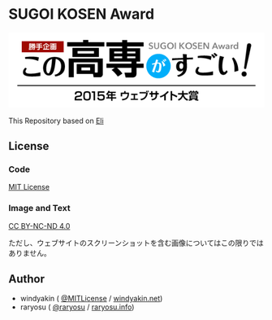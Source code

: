 # SUGOI KOSEN Award

[![SUGOI KOSEN Award](src/img/logo.png)](http://sugoi.windyakin.net/)

This Repository based on [Eli](https://github.com/windyakin/Eli)

## License

### Code
[MIT License](LICENSE)

### Image and Text
[CC BY-NC-ND 4.0](http://creativecommons.org/licenses/by-nc-nd/4.0/)

ただし、ウェブサイトのスクリーンショットを含む画像についてはこの限りではありません。

## Author

* windyakin ( [@MITLicense](https://twitter.com/MITLicense) / [windyakin.net](http://windyakin.net/))
* raryosu ( [@raryosu](https://twitter.com/raryosu) / [raryosu.info](http://raryosu.info))
